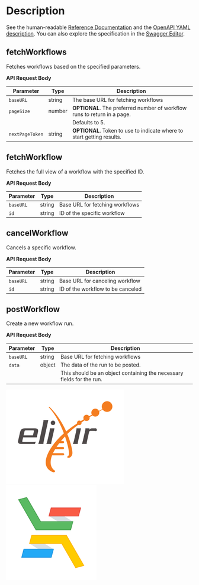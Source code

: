 # Description

See the human-readable [Reference Documentation](https://ga4gh.github.io/workflow-execution-service-schemas/docs/) 
and the [OpenAPI YAML description](openapi/workflow_execution_service.swagger.yaml). You can also explore the specification in the [Swagger Editor](https://editor.swagger.io/?url=https://ga4gh.github.io/workflow-execution-service-schemas/openapi.yaml).

## fetchWorkflows

Fetches workflows based on the specified parameters.

**API Request Body**

| Parameter        | Type     | Description                                        |
| ---------------- | -------- | -------------------------------------------------- |
| `baseURL`        | string   | The base URL for fetching workflows               |
| `pageSize`       | number   | **OPTIONAL**. The preferred number of workflow runs to return in a page. |
|                  |          | Defaults to 5.                                     |
| `nextPageToken`  | string   | **OPTIONAL**. Token to use to indicate where to start getting results. |

## fetchWorkflow

Fetches the full view of a workflow with the specified ID.

**API Request Body**

| Parameter        | Type     | Description                             |
| ---------------- | -------- | --------------------------------------- |
| `baseURL`        | string   | Base URL for fetching workflows         |
| `id`             | string   | ID of the specific workflow             |

## cancelWorkflow

Cancels a specific workflow.

**API Request Body**

| Parameter        | Type     | Description                             |
| ---------------- | -------- | --------------------------------------- |
| `baseURL`        | string   | Base URL for canceling workflow         |
| `id`             | string   | ID of the workflow to be canceled       |

## postWorkflow

Create a new workflow run.

**API Request Body**

| Parameter        | Type     | Description                             |
| ---------------- | -------- | --------------------------------------- |
| `baseURL`        | string   | Base URL for fetching workflows         |
| `data`           | object   | The data of the run to be posted.       |
|                  |          | This should be an object containing the necessary fields for the run. |


![Logo]('./../../../../images/logo-elixir.svg)
![Logo]('./../../../../images/logo-elixir-cloud-aai.svg)
